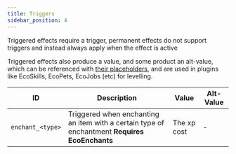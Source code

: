 ```yaml
---
title: Triggers
sidebar_position: 4
---
```


Triggered effects require a trigger, permanent effects do not support triggers and instead always apply when the effect is active

Triggered effects also produce a value, and some product an alt-value, which can be referenced with [their placeholders](https://plugins.auxilor.io/effects/configuring-an-effect#placeholders), and are used in plugins like EcoSkills, EcoPets, EcoJobs (etc) for levelling.

| ID               | Description                                                                                   | Value       | Alt-Value |
| ---------------- | --------------------------------------------------------------------------------------------- | ----------- | --------- |
| `enchant_<type>` | Triggered when enchanting an item with a certain type of enchantment **Requires EcoEnchants** | The xp cost | -         |

